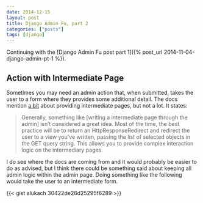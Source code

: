 ```yaml
---
date: 2014-12-15
layout: post
title: Django Admin Fu, part 2
categories: ["posts"]
tags: [django]
---
```


Continuing with the [Django Admin Fu post part 1]({% post_url 2014-11-04-django-admin-pt-1 %}).

## Action with Intermediate Page

Sometimes you may need an admin action that, when submitted, takes the user to a form where they provides some additional detail. The docs mention [a bit](https://docs.djangoproject.com/en/1.6/ref/contrib/admin/actions/#actions-that-provide-intermediate-pages) about providing intermediate pages, but not a lot.  It states:

> Generally, something like [writing a intermediate page through the admin] isn’t considered a great idea. Most of the time, the best practice will be to return an HttpResponseRedirect and redirect the user to a view you’ve written, passing the list of selected objects in the GET query string. This allows you to provide complex interaction logic on the intermediary pages.

I do see where the docs are coming from and it would probably be easier to do as advised, but I think there could be something said about keeping all admin logic within the admin page. Doing something like the following would take the user to an intermediate form.

{{< gist alukach 30422de26d25295f6289 >}}
